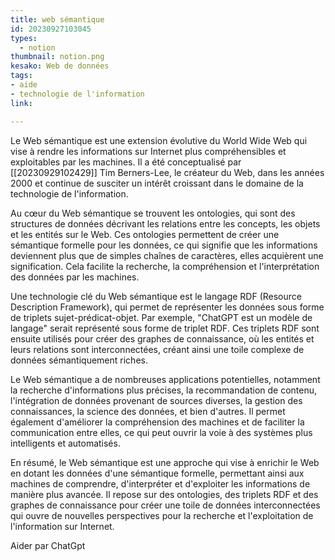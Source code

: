 ```yaml
---
title: web sémantique
id: 20230927103045
types:
  - notion
thumbnail: notion.png
kesako: Web de données
tags:
- aide
- technologie de l'information
link:

---
```


Le Web sémantique est une extension évolutive du World Wide Web qui vise à rendre les informations sur Internet plus compréhensibles et exploitables par les machines. Il a été conceptualisé par [[20230929102429]] Tim Berners-Lee, le créateur du Web, dans les années 2000 et continue de susciter un intérêt croissant dans le domaine de la technologie de l'information.

Au cœur du Web sémantique se trouvent les ontologies, qui sont des structures de données décrivant les relations entre les concepts, les objets et les entités sur le Web. Ces ontologies permettent de créer une sémantique formelle pour les données, ce qui signifie que les informations deviennent plus que de simples chaînes de caractères, elles acquièrent une signification. Cela facilite la recherche, la compréhension et l'interprétation des données par les machines.

Une technologie clé du Web sémantique est le langage RDF (Resource Description Framework), qui permet de représenter les données sous forme de triplets sujet-prédicat-objet. Par exemple, "ChatGPT est un modèle de langage" serait représenté sous forme de triplet RDF. Ces triplets RDF sont ensuite utilisés pour créer des graphes de connaissance, où les entités et leurs relations sont interconnectées, créant ainsi une toile complexe de données sémantiquement riches.

Le Web sémantique a de nombreuses applications potentielles, notamment la recherche d'informations plus précises, la recommandation de contenu, l'intégration de données provenant de sources diverses, la gestion des connaissances, la science des données, et bien d'autres. Il permet également d'améliorer la compréhension des machines et de faciliter la communication entre elles, ce qui peut ouvrir la voie à des systèmes plus intelligents et automatisés.

En résumé, le Web sémantique est une approche qui vise à enrichir le Web en dotant les données d'une sémantique formelle, permettant ainsi aux machines de comprendre, d'interpréter et d'exploiter les informations de manière plus avancée. Il repose sur des ontologies, des triplets RDF et des graphes de connaissance pour créer une toile de données interconnectées qui ouvre de nouvelles perspectives pour la recherche et l'exploitation de l'information sur Internet.


Aider par ChatGpt
